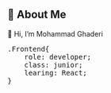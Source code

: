 ## 🔱 About Me
👋 Hi, I’m Mohammad Ghaderi
<pre>
.Frontend{
    role: developer;
    class: junior;
    learing: React;
}




